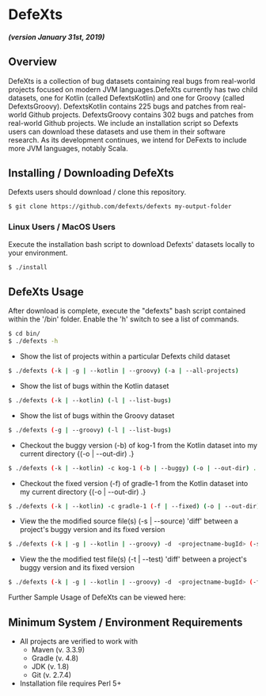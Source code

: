 # DefeXts
##### (version January 31st, 2019)

## Overview
DefeXts is a collection of bug datasets containing real bugs from real-world projects focused on modern JVM languages.DefeXts currently has two child datasets, one for Kotlin (called DefextsKotlin) and one for Groovy (called DefextsGroovy).
DefextsKotlin contains 225 bugs and patches from real-world Github projects.
DefextsGroovy contains 302 bugs and patches from real-world Github projects.
We include an installation script so Defexts users can download these datasets and use them in their software research. 
As its development continues, we intend for DeFexts to include more JVM languages, notably Scala.

## Installing / Downloading DefeXts

Defexts users should download / clone this repository.

```bash
$ git clone https://github.com/defexts/defexts my-output-folder
```
### Linux Users / MacOS Users
Execute the installation bash script to download Defexts' datasets locally to your environment. 

```bash
$ ./install
```
<!--- ### Window Users
Window users should download / clone this repository. -->
## DefeXts Usage

After download is complete, execute the "defexts" bash script contained within the '/bin' folder. Enable the 'h' switch to see a list of commands.

```bash
$ cd bin/
$ ./defexts -h
```
- Show the list of projects within a particular Defexts child dataset
```bash
$ ./defexts (-k | -g | --kotlin | --groovy) (-a | --all-projects)
```
- Show the list of bugs within the Kotlin dataset
```bash
$ ./defexts (-k | --kotlin) (-l | --list-bugs)
```
- Show the list of bugs within the Groovy dataset
```bash
$ ./defexts (-g | --groovy) (-l | --list-bugs)
```
- Checkout the buggy version (-b) of kog-1 from the Kotlin dataset into my current directory {(-o | --out-dir) .}
```bash
$ ./defexts (-k | --kotlin) -c kog-1 (-b | --buggy) (-o | --out-dir) .
```
- Checkout the fixed version (-f) of gradle-1 from the Kotlin dataset into my current directory  {(-o | --out-dir) .}
```bash
$ ./defexts (-k | --kotlin) -c gradle-1 (-f | --fixed) (-o | --out-dir) .
```
- View the the modified source file(s) (-s | --source) 'diff' between a project's buggy version and its fixed version
```bash
$ ./defexts (-k | -g | --kotlin | --groovy) -d  <projectname-bugId> (-s | --source)
```
- View the the modified test file(s) (-t | --test) 'diff' between a project's buggy version and its fixed version
```bash
$ ./defexts (-k | -g | --kotlin | --groovy) -d  <projectname-bugId> (-t | --test)
```

Further Sample Usage of DefeXts can be viewed here:

## Minimum System / Environment Requirements
- All projects are verified to work with
  - Maven (v. 3.3.9)
  - Gradle (v. 4.8)
  - JDK (v. 1.8)
  - Git (v. 2.7.4)
- Installation file requires Perl 5+
